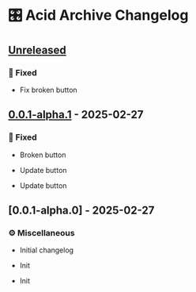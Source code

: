 # 🎛️ Acid Archive Changelog
## [Unreleased]

### 🔧 Fixed

- Fix broken button


## [0.0.1-alpha.1] - 2025-02-27

### 🔧 Fixed

- Broken button

- Update button

- Update button


## [0.0.1-alpha.0] - 2025-02-27

### ⚙️ Miscellaneous

- Initial changelog

- Init

- Init


[unreleased]: https://github.com/acidarchive/website/compare/v0.0.1-alpha.1..HEAD
[0.0.1-alpha.1]: https://github.com/acidarchive/website/compare/v0.0.1-alpha.0..v0.0.1-alpha.1

<!-- generated by git-cliff -->
